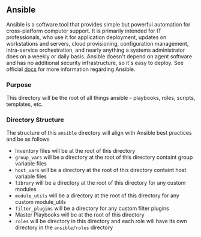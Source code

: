 ## Ansible
Ansible is a software tool that provides simple but powerful automation for cross-platform computer support. It is primarily intended for IT professionals, who use it for application deployment, updates on workstations and servers, cloud provisioning, configuration management, intra-service orchestration, and nearly anything a systems administrator does on a weekly or daily basis. Ansible doesn't depend on agent software and has no additional security infrastructure, so it's easy to deploy. See official [docs](docs.ansible.com) for more information regarding Ansible.

### Purpose
This directory will be the root of all things ansible - playbooks, roles, scripts, templates, etc.

### Directory Structure
The structure of this `ansible` directory will align with Ansible best practices and be as follows
- Inventory files will be at the root of this directory
- `group_vars` will be a directory at the root of this directory containt group variable files
- `host_vars` will be a directory at the root of this directory containt host variable files
- `library` will be a directory at the root of this directory for any custom modules
- `module_utils` will be a directory at the root of this directory for any custom module_utils
- `filter_plugins` will be a directory for any custom filter plugins
- Master Playbooks will be at the root of this directory
- `roles` will be directory in this directory and each role will have its own directory in the `ansible/roles` directory

